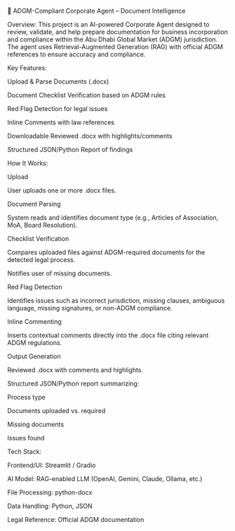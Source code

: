 📄 ADGM-Compliant Corporate Agent – Document Intelligence

Overview:
This project is an AI-powered Corporate Agent designed to review, validate, and help prepare documentation for business incorporation and compliance within the Abu Dhabi Global Market (ADGM) jurisdiction.
The agent uses Retrieval-Augmented Generation (RAG) with official ADGM references to ensure accuracy and compliance.

Key Features:

Upload & Parse Documents (.docx)

Document Checklist Verification based on ADGM rules

Red Flag Detection for legal issues

Inline Comments with law references

Downloadable Reviewed .docx with highlights/comments

Structured JSON/Python Report of findings

How It Works:

Upload

User uploads one or more .docx files.

Document Parsing

System reads and identifies document type (e.g., Articles of Association, MoA, Board Resolution).

Checklist Verification

Compares uploaded files against ADGM-required documents for the detected legal process.

Notifies user of missing documents.

Red Flag Detection

Identifies issues such as incorrect jurisdiction, missing clauses, ambiguous language, missing signatures, or non-ADGM compliance.

Inline Commenting

Inserts contextual comments directly into the .docx file citing relevant ADGM regulations.

Output Generation

Reviewed .docx with comments and highlights.

Structured JSON/Python report summarizing:

Process type

Documents uploaded vs. required

Missing documents

Issues found

Tech Stack:

Frontend/UI: Streamlit / Gradio

AI Model: RAG-enabled LLM (OpenAI, Gemini, Claude, Ollama, etc.)

File Processing: python-docx

Data Handling: Python, JSON

Legal Reference: Official ADGM documentation
